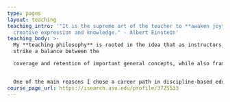```yaml
---
type: pages
layout: teaching
teaching_intro: '"It is the supreme art of the teacher to **awaken joy** in
  creative expression and knowledge." - Albert Einstein'
teaching_body: >-
  My **teaching philosophy** is rooted in the idea that as instructors, we must
  strike a balance between the

  coverage and retention of important general concepts, while also framing the critical roles science and thinking scientifically play in our society. College students enter their classrooms with beliefs about scientific concepts that fit their current worldviews, but are not necessarily rooted in scientific accuracy. Since it is nearly impossible to formatively assess what students understand about each new topic in an introductory science course, it is imperative to supplement traditional lecture with **active learning strategies** targeted towards addressing common conceptual and reasoning difficulties on specific topics. Students are not merely vessels that accept information; they are more likely to thrive when they play a part in contributing to their own knowledge. Activities used to promote active learning generally consist of carefully sequenced cognitive tasks designed to explicitly engage students in the process of making their own assertions about scientific claims using evidence-based reasoning, while at the same time reinforcing recently acquired content knowledge. I try to utilize as many of these active learning strategies as possible in my courses. 


  One of the main reasons I chose a career path in discipline-based education research was so I could use my research findings, combined with those in cognitive science, educational psychology, and the astronomy education research literature to better inform my teaching practices.
course_page_url: https://isearch.asu.edu/profile/3725533
---
```

